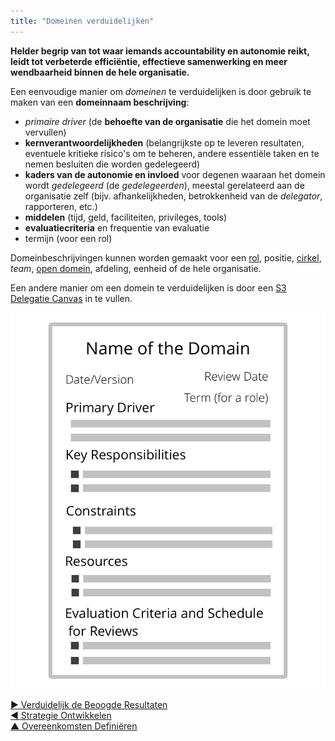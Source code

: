```yaml
---
title: "Domeinen verduidelijken"
---
```



**Helder begrip van tot waar iemands accountability en autonomie reikt, leidt tot verbeterde efficiëntie, effectieve samenwerking en meer wendbaarheid binnen de hele organisatie.**

Een eenvoudige manier om <dfn data-info="Domein: Een afgebakend gebied van invloed, activiteit en besluitvorming binnen een organisatie.">domeinen</dfn> te verduidelijken is door gebruik te maken van een **domeinnaam beschrijving**:

- <dfn data-info="Primaire Driver: The primary driver for a domain is the main driver that people who account for that domain respond to.">primaire driver</dfn> (de **behoefte van de organisatie** die het domein moet vervullen)
- **kernverantwoordelijkheden** (belangrijkste op te leveren resultaten, eventuele kritieke risico's om te beheren, andere essentiële taken en te nemen besluiten die worden gedelegeerd)
- **kaders van de autonomie en invloed** voor degenen waaraan het domein wordt <dfn data-info="Delegeren: Het verlenen van gezag van de ene partij (de delegator) aan een andere (de gedelegeerde) om verantwoording te geven aan een domein, (dat wil zeggen bepaalde dingen te doen en/of bepaalde besluiten te nemen) waarvoor de delegator de algemene verantwoordelijkheid behoudt.">gedelegeerd</dfn> (de *gedelegeerden*), meestal gerelateerd aan de organisatie zelf (bijv. afhankelijkheden, betrokkenheid van de <dfn data-info="Delegator: Een individu of groep die de verantwoording voor een domein overdragen aan (een) ander(en).">delegator</dfn>, rapporteren, etc.)
- **middelen** (tijd, geld, faciliteiten, privileges, tools)
- **evaluatiecriteria** en frequentie van evaluatie
- termijn (voor een rol)

Domeinbeschrijvingen kunnen worden gemaakt voor een [rol](role.html), positie, [cirkel](circle.html), <dfn data-info="Team: Een groep mensen die samenwerken naar een gedeelde bestuurder (of objectief). Meestal maakt een team deel uit van een organisatie, of wordt het gevormd als een samenwerking van verschillende organisaties.">team</dfn>, [open domein](open-domain.html), afdeling, eenheid of de hele organisatie.

Een andere manier om een domein te verduidelijken is door een [S3 Delegatie Canvas](http://s3canvas.sociocracy30.org/s3-delegation-canvas.html) in te vullen.

![Een format voor domeinomschrijvingen](img/templates/domain-description-template.png)

[&#9654; Verduidelijk de Beoogde Resultaten](clarify-intended-outcome.html)<br/>[&#9664; Strategie Ontwikkelen](develop-strategy.html)<br/>[&#9650; Overeenkomsten Definiëren](defining-agreements.html)

